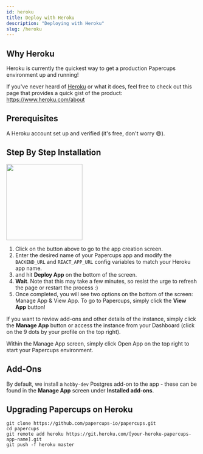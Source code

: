 ```yaml
---
id: heroku
title: Deploy with Heroku
description: "Deploying with Heroku"
slug: /heroku
---
```


## Why Heroku

Heroku is currently the quickest way to get a production Papercups environment up and running!

If you've never heard of [Heroku](https://www.heroku.com) or what it does, feel free to check out this page that provides a quick gist of the product: https://www.heroku.com/about

## Prerequisites

A Heroku account set up and verified (it's free, don't worry 😄).

## Step By Step Installation

<a href="https://heroku.com/deploy?template=https://github.com/papercups-io/papercups"><img src="https://www.herokucdn.com/deploy/button.svg" width="200px" /></a>

1. Click on the button above to go to the app creation screen.
2. Enter the desired name of your Papercups app and modify the `BACKEND_URL` and `REACT_APP_URL` config variables to match your Heroku app name.
3. and hit **Deploy App** on the bottom of the screen.
4. **Wait**. Note that this may take a few minutes, so resist the urge to refresh the page or restart the process :)
5. Once completed, you will see two options on the bottom of the screen: Manage App & View App. To go to Papercups, simply click the **View App** button!

If you want to review add-ons and other details of the instance, simply click the **Manage App** button or access the instance from your Dashboard (click on the 9 dots by your profile on the top right).

Within the Manage App screen, simply click Open App on the top right to start your Papercups environment.

## Add-Ons

By default, we install a `hobby-dev` Postgres add-on to the app - these can be found in the **Manage App** screen under **Installed add-ons**.

## Upgrading Papercups on Heroku

```
git clone https://github.com/papercups-io/papercups.git
cd papercups
git remote add heroku https://git.heroku.com/[your-heroku-papercups-app-name].git
git push -f heroku master
```

